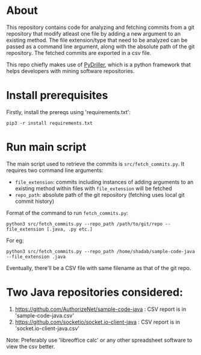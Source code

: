 # About

This repository contains code for analyzing and fetching commits from a git repository that modify atleast one file by adding a new argument to an existing method. The file extension/type that need to be analyzed can be passed as a command line argument, along with the absolute path of the git repository. The fetched commits are exported in a csv file.  

This repo chiefly makes use of [PyDriller](https://pydriller.readthedocs.io/en/latest/intro.html), which is a python framework that helps developers with mining software repositories. 

# Install prerequisites

Firstly, install the prereqs using 'requirements.txt':
```
pip3 -r install requirements.txt
```

# Run main script
	
The main script used to retrieve the commits is `src/fetch_commits.py`. It requires two command line arguments:

- `file_extension`: commits including instances of adding arguments to an existing method within files with  `file_extension` will be fetched 
- `repo_path`: absolute path of the git repository (fetching uses local git commit history)

Format of the command to run `fetch_commits.py`:
```
python3 src/fetch_commits.py --repo_path /path/to/git/repo --file_extension [.java, .py etc.]
```

For eg:
```
python3 src/fetch_commits.py --repo_path /home/shadab/sample-code-java --file_extension .java
```

Eventually, there'll be a CSV file with same filename as that of the git repo.

# Two Java repositories considered: 

1) https://github.com/AuthorizeNet/sample-code-java : CSV report is in 'sample-code-java.csv'
2) https://github.com/socketio/socket.io-client-java : CSV report is in 'socket.io-client-java.csv'

Note: Preferably use 'libreoffice calc' or any other spreadsheet software to view the csv better.